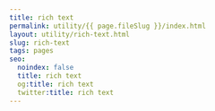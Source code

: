 ```yaml
---
title: rich text
permalink: utility/{{ page.fileSlug }}/index.html
layout: utility/rich-text.html
slug: rich-text
tags: pages
seo:
  noindex: false
  title: rich text
  og:title: rich text
  twitter:title: rich text
---
```



